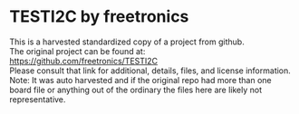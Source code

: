 
# TESTI2C by freetronics  
This is a harvested standardized copy of a project from github.  
The original project can be found at:  
https://github.com/freetronics/TESTI2C  
Please consult that link for additional, details, files, and license information.  
Note: It was auto harvested and if the original repo had more than one board file or anything out of the ordinary the files here are likely not representative.  
    